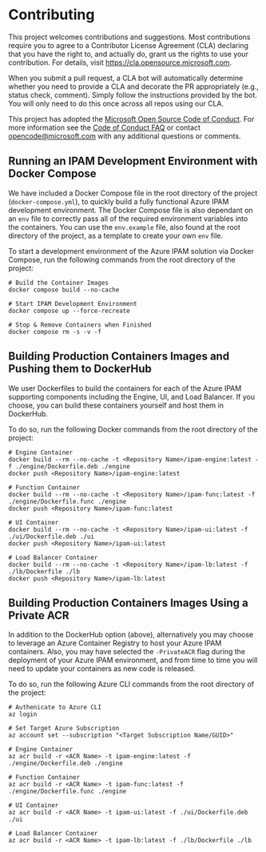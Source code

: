 # Contributing

This project welcomes contributions and suggestions.  Most contributions require you to agree to a
Contributor License Agreement (CLA) declaring that you have the right to, and actually do, grant us
the rights to use your contribution. For details, visit https://cla.opensource.microsoft.com.

When you submit a pull request, a CLA bot will automatically determine whether you need to provide
a CLA and decorate the PR appropriately (e.g., status check, comment). Simply follow the instructions
provided by the bot. You will only need to do this once across all repos using our CLA.

This project has adopted the [Microsoft Open Source Code of Conduct](https://opensource.microsoft.com/codeofconduct/).
For more information see the [Code of Conduct FAQ](https://opensource.microsoft.com/codeofconduct/faq/) or
contact [opencode@microsoft.com](mailto:opencode@microsoft.com) with any additional questions or comments.

## Running an IPAM Development Environment with Docker Compose
We have included a Docker Compose file in the root directory of the project (`docker-compose.yml`), to quickly build a fully functional Azure IPAM development environment. The Docker Compose file is also dependant on an `env` file to correctly pass all of the required environment variables into the containers. You can use the `env.example` file, also found at the root directory of the project, as a template to create your own `env` file. 

To start a development environment of the Azure IPAM solution via Docker Compose, run the following commands from the root directory of the project:

```shell
# Build the Container Images
docker compose build --no-cache

# Start IPAM Development Environment
docker compose up --force-recreate

# Stop & Remove Containers when Finished
docker compose rm -s -v -f
```

## Building Production Containers Images and Pushing them to DockerHub
We user Dockerfiles to build the containers for each of the Azure IPAM supporting components including the Engine, UI, and Load Balancer. If you choose, you can build these containers yourself and host them in DockerHub.

To do so, run the following Docker commands from the root directory of the project:

```shell
# Engine Container
docker build --rm --no-cache -t <Repository Name>/ipam-engine:latest -f ./engine/Dockerfile.deb ./engine
docker push <Repository Name>/ipam-engine:latest

# Function Container
docker build --rm --no-cache -t <Repository Name>/ipam-func:latest -f ./engine/Dockerfile.func ./engine
docker push <Repository Name>/ipam-func:latest

# UI Container
docker build --rm --no-cache -t <Repository Name>/ipam-ui:latest -f ./ui/Dockerfile.deb ./ui
docker push <Repository Name>/ipam-ui:latest

# Load Balancer Container
docker build --rm --no-cache -t <Repository Name>/ipam-lb:latest -f ./lb/Dockerfile ./lb
docker push <Repository Name>/ipam-lb:latest
```

## Building Production Containers Images Using a Private ACR
In addition to the DockerHub option (above), alternatively you may choose to leverage an Azure Container Registry to host your Azure IPAM containers. Also, you may have selected the `-PrivateACR` flag during the deployment of your Azure IPAM environment, and from time to time you will need to update your containers as new code is released.

To do so, run the following Azure CLI commands from the root directory of the project:

```shell
# Authenicate to Azure CLI
az login

# Set Target Azure Subscription
az account set --subscription "<Target Subscription Name/GUID>"

# Engine Container
az acr build -r <ACR Name> -t ipam-engine:latest -f ./engine/Dockerfile.deb ./engine

# Function Container
az acr build -r <ACR Name> -t ipam-func:latest -f ./engine/Dockerfile.func ./engine

# UI Container
az acr build -r <ACR Name> -t ipam-ui:latest -f ./ui/Dockerfile.deb ./ui

# Load Balancer Container
az acr build -r <ACR Name> -t ipam-lb:latest -f ./lb/Dockerfile ./lb
```
